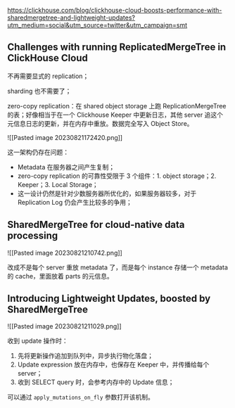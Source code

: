 https://clickhouse.com/blog/clickhouse-cloud-boosts-performance-with-sharedmergetree-and-lightweight-updates?utm_medium=social&utm_source=twitter&utm_campaign=smt

## Challenges with running ReplicatedMergeTree in ClickHouse Cloud

不再需要显式的 replication；

sharding 也不需要了；

zero-copy replication：在 shared object storage 上跑 ReplicationMergeTree 的表；好像相当于在一个 Clickhouse Keeper 中更新日志，其他 server 追这个元信息日志的更新，并在内存中重放。数据完全写入 Object Store。

![[Pasted image 20230821172420.png]]

这一架构仍存在问题：

- Metadata 在服务器之间产生复制；
- zero-copy replication 的可靠性受限于 3 个组件：1. object storage；2. Keeper；3. Local Storage；
- 这一设计仍然是针对少数服务器所优化的，如果服务器较多，对于 Replication Log 仍会产生比较多的争用；

## SharedMergeTree for cloud-native data processing

![[Pasted image 20230821210742.png]]

改成不是每个 server 重放 metadata 了，而是每个 instance 存储一个 metadata 的 cache，里面放着 parts 的元信息。

## Introducing Lightweight Updates, boosted by SharedMergeTree

![[Pasted image 20230821211029.png]]

收到 update 操作时：

1. 先将更新操作追加到队列中，异步执行物化落盘；
2. Update expression 放在内存中，也保存在 Keeper 中，并传播给每个 server；
3. 收到 SELECT query 时，会参考内存中的 Update 信息；

可以通过 `apply_mutations_on_fly` 参数打开该机制。
